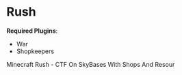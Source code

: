 Rush
====

**Required Plugins**:
 * War
 * Shopkeepers

Minecraft Rush - CTF On SkyBases With Shops And Resour

